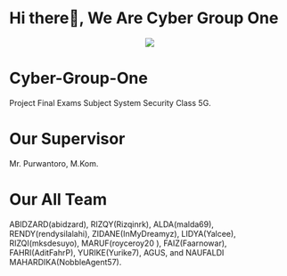 # Hi there👋, We Are Cyber Group One

<p align="center">
  <a href="https://tenor.com/">
    <img src="https://c.tenor.com/9KSO758KczwAAAAC/anime-welcome.gif"/>
  </a>
</p>

# Cyber-Group-One
Project Final Exams Subject System Security Class 5G. 

# Our Supervisor 
Mr. Purwantoro, M.Kom. 

# Our All Team
ABIDZARD(abidzard), RIZQY(Rizqinrk), ALDA(malda69), RENDY(rendysilalahi), ZIDANE(InMyDreamyz), LIDYA(Yalcee), RIZQI(mksdesuyo), MARUF(royceroy20 ), FAIZ(Faarnowar), FAHRI(AditFahrP), YURIKE(Yurike7), AGUS, and NAUFALDI MAHARDIKA(NobbleAgent57). 
